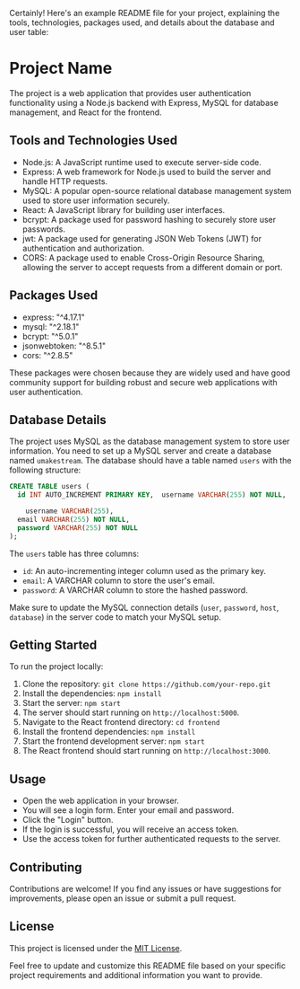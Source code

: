 Certainly! Here's an example README file for your project, explaining the tools, technologies, packages used, and details about the database and user table:

# Project Name

The project is a web application that provides user authentication functionality using a Node.js backend with Express, MySQL for database management, and React for the frontend.

## Tools and Technologies Used

- Node.js: A JavaScript runtime used to execute server-side code.
- Express: A web framework for Node.js used to build the server and handle HTTP requests.
- MySQL: A popular open-source relational database management system used to store user information securely.
- React: A JavaScript library for building user interfaces.
- bcrypt: A package used for password hashing to securely store user passwords.
- jwt: A package used for generating JSON Web Tokens (JWT) for authentication and authorization.
- CORS: A package used to enable Cross-Origin Resource Sharing, allowing the server to accept requests from a different domain or port.

## Packages Used

- express: "^4.17.1"
- mysql: "^2.18.1"
- bcrypt: "^5.0.1"
- jsonwebtoken: "^8.5.1"
- cors: "^2.8.5"

These packages were chosen because they are widely used and have good community support for building robust and secure web applications with user authentication.

## Database Details

The project uses MySQL as the database management system to store user information. You need to set up a MySQL server and create a database named `umakestream`. The database should have a table named `users` with the following structure:

```sql
CREATE TABLE users (
  id INT AUTO_INCREMENT PRIMARY KEY,  username VARCHAR(255) NOT NULL,

    username VARCHAR(255),
  email VARCHAR(255) NOT NULL,
  password VARCHAR(255) NOT NULL
);
```

The `users` table has three columns:
- `id`: An auto-incrementing integer column used as the primary key.
- `email`: A VARCHAR column to store the user's email.
- `password`: A VARCHAR column to store the hashed password.

Make sure to update the MySQL connection details (`user`, `password`, `host`, `database`) in the server code to match your MySQL setup.

## Getting Started

To run the project locally:

1. Clone the repository: `git clone https://github.com/your-repo.git`
2. Install the dependencies: `npm install`
3. Start the server: `npm start`
4. The server should start running on `http://localhost:5000`.
5. Navigate to the React frontend directory: `cd frontend`
6. Install the frontend dependencies: `npm install`
7. Start the frontend development server: `npm start`
8. The React frontend should start running on `http://localhost:3000`.

## Usage

- Open the web application in your browser.
- You will see a login form. Enter your email and password.
- Click the "Login" button.
- If the login is successful, you will receive an access token.
- Use the access token for further authenticated requests to the server.

## Contributing

Contributions are welcome! If you find any issues or have suggestions for improvements, please open an issue or submit a pull request.

## License

This project is licensed under the [MIT License](https://opensource.org/licenses/MIT).

Feel free to update and customize this README file based on your specific project requirements and additional information you want to provide.